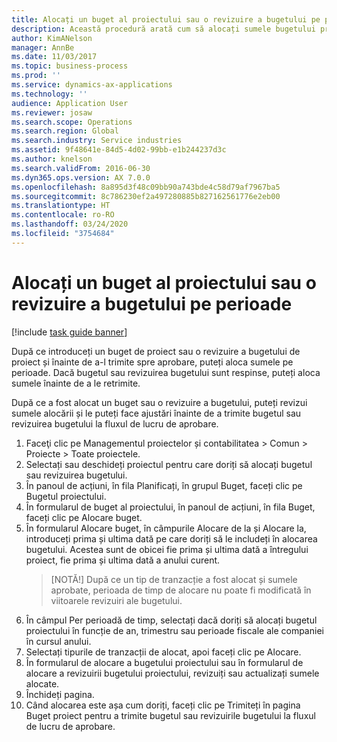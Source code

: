 ```yaml
---
title: Alocați un buget al proiectului sau o revizuire a bugetului pe perioade
description: Această procedură arată cum să alocați sumele bugetului proiectului pe perioade.
author: KimANelson
manager: AnnBe
ms.date: 11/03/2017
ms.topic: business-process
ms.prod: ''
ms.service: dynamics-ax-applications
ms.technology: ''
audience: Application User
ms.reviewer: josaw
ms.search.scope: Operations
ms.search.region: Global
ms.search.industry: Service industries
ms.assetid: 9f48641e-84d5-4d02-99bb-e1b244237d3c
ms.author: knelson
ms.search.validFrom: 2016-06-30
ms.dyn365.ops.version: AX 7.0.0
ms.openlocfilehash: 8a895d3f48c09bb90a743bde4c58d79af7967ba5
ms.sourcegitcommit: 8c786230ef2a497280885b827162561776e2eb00
ms.translationtype: HT
ms.contentlocale: ro-RO
ms.lasthandoff: 03/24/2020
ms.locfileid: "3754684"
---
```

# <a name="allocate-a-project-budget-or-budget-revision-across-periods"></a>Alocați un buget al proiectului sau o revizuire a bugetului pe perioade

[!include [task guide banner](../../includes/task-guide-banner.md)]

După ce introduceți un buget de proiect sau o revizuire a bugetului de proiect și înainte de a-l trimite spre aprobare, puteți aloca sumele pe perioade. Dacă bugetul sau revizuirea bugetului sunt respinse, puteți aloca sumele înainte de a le retrimite. 

După ce a fost alocat un buget sau o revizuire a bugetului, puteți revizui sumele alocării și le puteți face ajustări înainte de a trimite bugetul sau revizuirea bugetului la fluxul de lucru de aprobare. 

1. Faceţi clic pe Managementul proiectelor și contabilitatea > Comun > Proiecte > Toate proiectele. 
2. Selectați sau deschideți proiectul pentru care doriți să alocați bugetul sau revizuirea bugetului. 
3. În panoul de acțiuni, în fila Planificați, în grupul Buget, faceți clic pe Bugetul proiectului. 
4. În formularul de buget al proiectului, în panoul de acțiuni, în fila Buget, faceți clic pe Alocare buget. 
5. În formularul Alocare buget, în câmpurile Alocare de la și Alocare la, introduceți prima și ultima dată pe care doriți să le includeți în alocarea bugetului. Acestea sunt de obicei fie prima și ultima dată a întregului proiect, fie prima și ultima dată a anului curent.  
   > [NOTĂ!] După ce un tip de tranzacție a fost alocat și sumele aprobate, perioada de timp de alocare nu poate fi modificată în viitoarele revizuiri ale bugetului. 
6. În câmpul Per perioadă de timp, selectați dacă doriți să alocați bugetul proiectului în funcție de an, trimestru sau perioade fiscale ale companiei în cursul anului.
7. Selectați tipurile de tranzacții de alocat, apoi faceți clic pe Alocare. 
8. În formularul de alocare a bugetului proiectului sau în formularul de alocare a revizuirii bugetului proiectului, revizuiți sau actualizați sumele alocate. 
9. Închideți pagina.
10. Când alocarea este așa cum doriți, faceți clic pe Trimiteți în pagina Buget proiect pentru a trimite bugetul sau revizuirile bugetului la fluxul de lucru de aprobare.  


